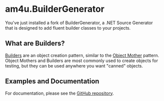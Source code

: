 # am4u.BuilderGenerator #

You've just installed a fork of BuilderGenerator, a .NET Source Generator that is designed to add fluent builder classes to your projects. 

## What are Builders?
[Builders](https://en.wikipedia.org/wiki/Builder_pattern) are an object creation pattern, similar to the [Object Mother](https://martinfowler.com/bliki/ObjectMother.html) pattern. Object Mothers and Builders are most commonly used to create objects for testing, but they can be used anywhere you want "canned" objects. 

## Examples and Documentation
For documentation, please see the [GitHub repository](https://github.com/am4u/BuilderGenerator2).
